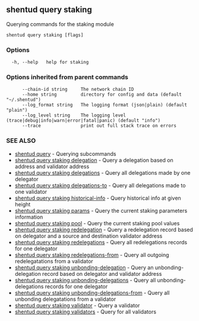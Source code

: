 ## shentud query staking

Querying commands for the staking module

```
shentud query staking [flags]
```

### Options

```
  -h, --help   help for staking
```

### Options inherited from parent commands

```
      --chain-id string     The network chain ID
      --home string         directory for config and data (default "~/.shentud")
      --log_format string   The logging format (json|plain) (default "plain")
      --log_level string    The logging level (trace|debug|info|warn|error|fatal|panic) (default "info")
      --trace               print out full stack trace on errors
```

### SEE ALSO

* [shentud query](shentud_query.md)	 - Querying subcommands
* [shentud query staking delegation](shentud_query_staking_delegation.md)	 - Query a delegation based on address and validator address
* [shentud query staking delegations](shentud_query_staking_delegations.md)	 - Query all delegations made by one delegator
* [shentud query staking delegations-to](shentud_query_staking_delegations-to.md)	 - Query all delegations made to one validator
* [shentud query staking historical-info](shentud_query_staking_historical-info.md)	 - Query historical info at given height
* [shentud query staking params](shentud_query_staking_params.md)	 - Query the current staking parameters information
* [shentud query staking pool](shentud_query_staking_pool.md)	 - Query the current staking pool values
* [shentud query staking redelegation](shentud_query_staking_redelegation.md)	 - Query a redelegation record based on delegator and a source and destination validator address
* [shentud query staking redelegations](shentud_query_staking_redelegations.md)	 - Query all redelegations records for one delegator
* [shentud query staking redelegations-from](shentud_query_staking_redelegations-from.md)	 - Query all outgoing redelegatations from a validator
* [shentud query staking unbonding-delegation](shentud_query_staking_unbonding-delegation.md)	 - Query an unbonding-delegation record based on delegator and validator address
* [shentud query staking unbonding-delegations](shentud_query_staking_unbonding-delegations.md)	 - Query all unbonding-delegations records for one delegator
* [shentud query staking unbonding-delegations-from](shentud_query_staking_unbonding-delegations-from.md)	 - Query all unbonding delegatations from a validator
* [shentud query staking validator](shentud_query_staking_validator.md)	 - Query a validator
* [shentud query staking validators](shentud_query_staking_validators.md)	 - Query for all validators


